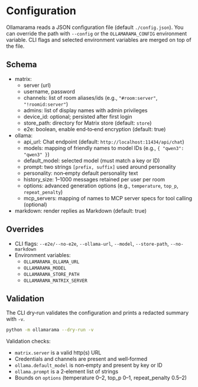 # Configuration

Ollamarama reads a JSON configuration file (default `./config.json`). You can override the path with `--config` or the `OLLAMARAMA_CONFIG` environment variable. CLI flags and selected environment variables are merged on top of the file.

## Schema

- matrix:
  - server (url)
  - username, password
  - channels: list of room aliases/ids (e.g., `"#room:server"`, `"!roomid:server"`)
  - admins: list of display names with admin privileges
  - device_id: optional; persisted after first login
  - store_path: directory for Matrix store (default: `store`)
  - e2e: boolean, enable end‑to‑end encryption (default: true)
- ollama:
  - api_url: Chat endpoint (default: `http://localhost:11434/api/chat`)
  - models: mapping of friendly names to model IDs (e.g., `{ "qwen3": "qwen3" }`)
  - default_model: selected model (must match a key or ID)
  - prompt: two strings `[prefix, suffix]` used around personality
  - personality: non‑empty default personality text
  - history_size: 1–1000 messages retained per user per room
  - options: advanced generation options (e.g., `temperature`, `top_p`, `repeat_penalty`)
  - mcp_servers: mapping of names to MCP server specs for tool calling (optional)
- markdown: render replies as Markdown (default: true)

## Overrides

- CLI flags: `--e2e/--no-e2e`, `--ollama-url`, `--model`, `--store-path`, `--no-markdown`
- Environment variables:
  - `OLLAMARAMA_OLLAMA_URL`
  - `OLLAMARAMA_MODEL`
  - `OLLAMARAMA_STORE_PATH`
  - `OLLAMARAMA_MATRIX_SERVER`

## Validation

The CLI dry‑run validates the configuration and prints a redacted summary with `-v`.

```bash
python -m ollamarama --dry-run -v
```

Validation checks:

- `matrix.server` is a valid http(s) URL
- Credentials and channels are present and well‑formed
- `ollama.default_model` is non‑empty and present by key or ID
- `ollama.prompt` is a 2‑element list of strings
- Bounds on `options` (temperature 0–2, top_p 0–1, repeat_penalty 0.5–2)
